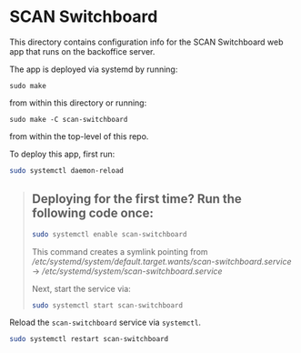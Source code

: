 # SCAN Switchboard

This directory contains configuration info for the SCAN Switchboard web app that
runs on the backoffice server.

The app is deployed via systemd by running:

    sudo make

from within this directory or running:

    sudo make -C scan-switchboard

from within the top-level of this repo.

To deploy this app, first run:
```sh
sudo systemctl daemon-reload
```

> ## Deploying for the first time? Run the following code once:
> ```sh
> sudo systemctl enable scan-switchboard
> ```
> This command creates a symlink pointing from
> _/etc/systemd/system/default.target.wants/scan-switchboard.service_ →
> _/etc/systemd/system/scan-switchboard.service_
>
> Next, start the service via:
> ```sh
> sudo systemctl start scan-switchboard
> ```

Reload the `scan-switchboard` service via `systemctl`.
```sh
sudo systemctl restart scan-switchboard
```
